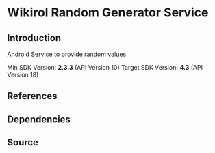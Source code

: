 Wikirol Random Generator Service
================================

## Introduction ##
Android Service to provide random values 

Min SDK Version: **2.3.3** (API Version 10)
Target SDK Version: **4.3** (API Version 18)

## References ##

## Dependencies ##

## Source ##
